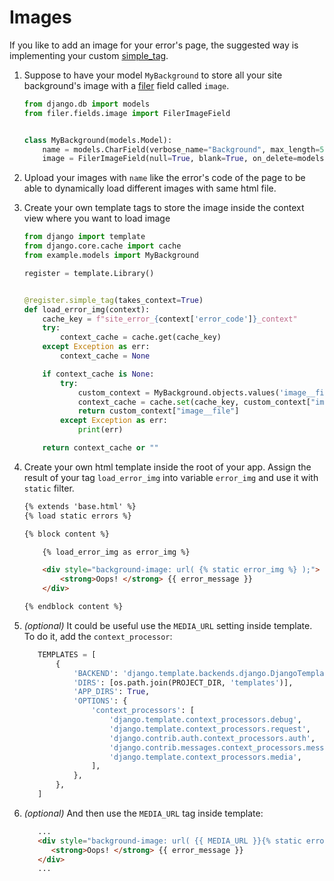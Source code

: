 # Images

If you like to add an image for your error's page, the suggested way is implementing your custom [simple_tag][simple_tag].

1. Suppose to have your model `MyBackground` to store all your site background's image with a [filer][django-filer] field called `image`.

    ``` python title="example/models.py"
    from django.db import models
    from filer.fields.image import FilerImageField


    class MyBackground(models.Model):
        name = models.CharField(verbose_name="Background", max_length=50, null=True)
        image = FilerImageField(null=True, blank=True, on_delete=models.CASCADE)
    ```

2. Upload your images with `name` like the error's code of the page to be able to dynamically load different images with same html file.


3. Create your own template tags to store the image inside the context view where you want to load image

    ``` python title="example/templatetags/errors.py"
    from django import template
    from django.core.cache import cache
    from example.models import MyBackground

    register = template.Library()


    @register.simple_tag(takes_context=True)
    def load_error_img(context):
        cache_key = f"site_error_{context['error_code']}_context"
        try:
            context_cache = cache.get(cache_key)
        except Exception as err:
            context_cache = None

        if context_cache is None:
            try:
                custom_context = MyBackground.objects.values('image__file').filter(name=context['error_code']).first()
                context_cache = cache.set(cache_key, custom_context["image__file"], timeout=86400)
                return custom_context["image__file"]
            except Exception as err:
                print(err)

        return context_cache or ""
    ```

4. Create your own html template inside the root of your app. Assign the result of your tag `load_error_img` into variable `error_img` and use it with `static` filter.

    ``` html title="example/template/errors.html"
    {% extends 'base.html' %}
    {% load static errors %}

    {% block content %}

        {% load_error_img as error_img %}

        <div style="background-image: url( {% static error_img %} );">
            <strong>Oops! </strong> {{ error_message }}
        </div>

    {% endblock content %}
    ```

5. *(optional)* It could be useful use the `MEDIA_URL` setting inside template. To do it, add the `context_processor`:
   ``` python title="settings.py" hl_lines="12"
      TEMPLATES = [
          {
              'BACKEND': 'django.template.backends.django.DjangoTemplates',
              'DIRS': [os.path.join(PROJECT_DIR, 'templates')],
              'APP_DIRS': True,
              'OPTIONS': {
                  'context_processors': [
                      'django.template.context_processors.debug',
                      'django.template.context_processors.request',
                      'django.contrib.auth.context_processors.auth',
                      'django.contrib.messages.context_processors.messages',
                      'django.template.context_processors.media',
                  ],
              },
          },
      ]
   ```
   
6. *(optional)* And then use the `MEDIA_URL` tag inside template:
   ``` html title="example/template/errors.html" hl_lines="2"
      ...
      <div style="background-image: url( {{ MEDIA_URL }}{% static error_img %} );">
         <strong>Oops! </strong> {{ error_message }}
      </div>
      ...
   ```

[simple_tag]: https://docs.djangoproject.com/en/3.2/howto/custom-template-tags/#django.template.Library.simple_tag
[django-filer]: https://github.com/django-cms/django-filer

